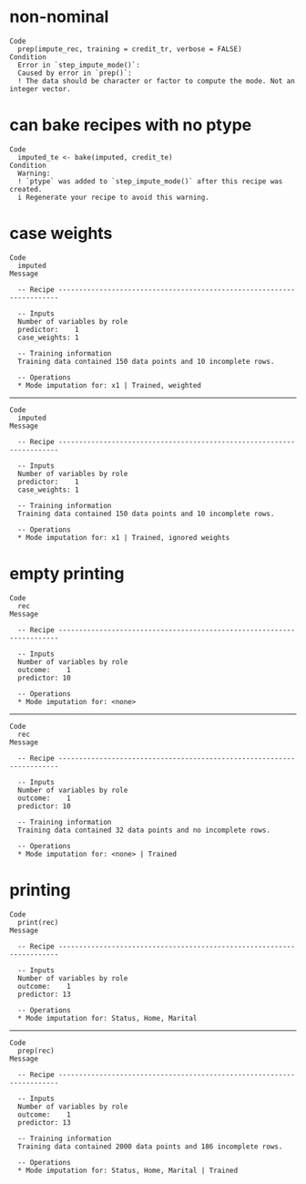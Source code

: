 # non-nominal

    Code
      prep(impute_rec, training = credit_tr, verbose = FALSE)
    Condition
      Error in `step_impute_mode()`:
      Caused by error in `prep()`:
      ! The data should be character or factor to compute the mode. Not an integer vector.

# can bake recipes with no ptype

    Code
      imputed_te <- bake(imputed, credit_te)
    Condition
      Warning:
      ! `ptype` was added to `step_impute_mode()` after this recipe was created.
      i Regenerate your recipe to avoid this warning.

# case weights

    Code
      imputed
    Message
      
      -- Recipe ----------------------------------------------------------------------
      
      -- Inputs 
      Number of variables by role
      predictor:    1
      case_weights: 1
      
      -- Training information 
      Training data contained 150 data points and 10 incomplete rows.
      
      -- Operations 
      * Mode imputation for: x1 | Trained, weighted

---

    Code
      imputed
    Message
      
      -- Recipe ----------------------------------------------------------------------
      
      -- Inputs 
      Number of variables by role
      predictor:    1
      case_weights: 1
      
      -- Training information 
      Training data contained 150 data points and 10 incomplete rows.
      
      -- Operations 
      * Mode imputation for: x1 | Trained, ignored weights

# empty printing

    Code
      rec
    Message
      
      -- Recipe ----------------------------------------------------------------------
      
      -- Inputs 
      Number of variables by role
      outcome:    1
      predictor: 10
      
      -- Operations 
      * Mode imputation for: <none>

---

    Code
      rec
    Message
      
      -- Recipe ----------------------------------------------------------------------
      
      -- Inputs 
      Number of variables by role
      outcome:    1
      predictor: 10
      
      -- Training information 
      Training data contained 32 data points and no incomplete rows.
      
      -- Operations 
      * Mode imputation for: <none> | Trained

# printing

    Code
      print(rec)
    Message
      
      -- Recipe ----------------------------------------------------------------------
      
      -- Inputs 
      Number of variables by role
      outcome:    1
      predictor: 13
      
      -- Operations 
      * Mode imputation for: Status, Home, Marital

---

    Code
      prep(rec)
    Message
      
      -- Recipe ----------------------------------------------------------------------
      
      -- Inputs 
      Number of variables by role
      outcome:    1
      predictor: 13
      
      -- Training information 
      Training data contained 2000 data points and 186 incomplete rows.
      
      -- Operations 
      * Mode imputation for: Status, Home, Marital | Trained

